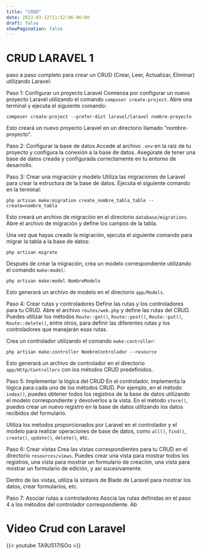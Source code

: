 ```yaml
---
title: "CRUD"
date: 2023-03-12T11:52:06-06:00
draft: false
showPagination: false
---
```


# CRUD LARAVEL 1
paso a paso completo para crear un CRUD (Crear, Leer, Actualizar, Eliminar) utilizando Laravel:

Paso 1: Configurar un proyecto Laravel
Comienza por configurar un nuevo proyecto Laravel utilizando el comando `composer create-project`. Abre una terminal y ejecuta el siguiente comando:

```
composer create-project --prefer-dist laravel/laravel nombre-proyecto
```

Esto creará un nuevo proyecto Laravel en un directorio llamado "nombre-proyecto".

Paso 2: Configurar la base de datos
Accede al archivo `.env` en la raíz de tu proyecto y configura la conexión a la base de datos. Asegúrate de tener una base de datos creada y configurada correctamente en tu entorno de desarrollo.

Paso 3: Crear una migración y modelo
Utiliza las migraciones de Laravel para crear la estructura de la base de datos. Ejecuta el siguiente comando en la terminal:

```
php artisan make:migration create_nombre_tabla_table --create=nombre_tabla
```

Esto creará un archivo de migración en el directorio `database/migrations`. Abre el archivo de migración y define los campos de la tabla.

Una vez que hayas creado la migración, ejecuta el siguiente comando para migrar la tabla a la base de datos:

```
php artisan migrate
```

Después de crear la migración, crea un modelo correspondiente utilizando el comando `make:model`:

```
php artisan make:model NombreModelo
```

Esto generará un archivo de modelo en el directorio `app/Models`.

Paso 4: Crear rutas y controladores
Define las rutas y los controladores para tu CRUD. Abre el archivo `routes/web.php` y define las rutas del CRUD. Puedes utilizar los métodos `Route::get()`, `Route::post()`, `Route::put()`, `Route::delete()`, entre otros, para definir las diferentes rutas y los controladores que manejarán esas rutas.

Crea un controlador utilizando el comando `make:controller`:

```
php artisan make:controller NombreControlador --resource
```

Esto generará un archivo de controlador en el directorio `app/Http/Controllers` con los métodos CRUD predefinidos.

Paso 5: Implementar la lógica del CRUD
En el controlador, implementa la lógica para cada uno de los métodos CRUD. Por ejemplo, en el método `index()`, puedes obtener todos los registros de la base de datos utilizando el modelo correspondiente y devolverlos a la vista. En el método `store()`, puedes crear un nuevo registro en la base de datos utilizando los datos recibidos del formulario.

Utiliza los métodos proporcionados por Laravel en el controlador y el modelo para realizar operaciones de base de datos, como `all()`, `find()`, `create()`, `update()`, `delete()`, etc.

Paso 6: Crear vistas
Crea las vistas correspondientes para tu CRUD en el directorio `resources/views`. Puedes crear una vista para mostrar todos los registros, una vista para mostrar un formulario de creación, una vista para mostrar un formulario de edición, y así sucesivamente.

Dentro de las vistas, utiliza la sintaxis de Blade de Laravel para mostrar los datos, crear formularios, etc.

Paso 7: Asociar rutas a controladores
Asocia las rutas definidas en el paso 4 a los métodos del controlador correspondiente. Ab


 # Video Crud con Laravel
{{< youtube  TA9U517ISOo >}}
